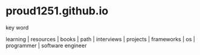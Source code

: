 # proud1251.github.io
key word

learning | resources | books | path | interviews | 
projects | frameworks | os | 
programmer | software engineer 
